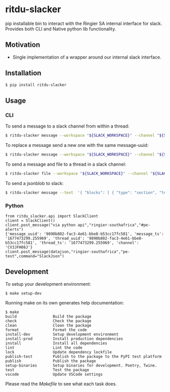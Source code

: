 # ritdu-slacker
pip installable bin to interact with the Ringier SA internal interface for slack.
Provides both CLI and Native python lib functionality.

## Motivation
- Single implementation of a wrapper around our internal slack interface.

## Installation
```bash
$ pip install ritdu-slacker
```

## Usage

### CLI
To send a message to a slack channel from within a thread:
```bash
$ ritdu-slacker message --workspace "${SLACK_WORKSPACE}" --channel "${SLACK_CHANNEL//#}" --text "Update in progress" --thread-uuid "${thread_uuid}" --thread-broadcast
```

To replace a message send a new one with the same message-uuid:
```bash
$ ritdu-slacker message --workspace "${SLACK_WORKSPACE}" --channel "${SLACK_CHANNEL//#}" --text "Update complete!" --message-uuid "${message_uuid}"
```

To send a message and file to a thread in a slack channel:
```bash
$ ritdu-slacker file --workspace "${SLACK_WORKSPACE}" --channel "${SLACK_CHANNEL//#}" --text "Oops!" --file "/tmp/errorlog.txt" --thread-uuid "${thread_uuid}"
```
To send a jsonblob to slack:
```bash
$ ritdu-slacker message --text  '{ "blocks": [ { "type": "section", "text": { "type": "mrkdwn", "text": "Hello, Assistant to the Regional Manager Dwight! *Michael Scott* wants to know where youd like to take the Paper Company investors to dinner tonight.\n\n *Please select a restaurant:*" } }, { "type": "divider" }, { "type": "section", "text": { "type": "mrkdwn", "text": "*Farmhouse aThai Cuisine*\n:star::star::star::star: 1528 reviews\n They do have some vegan options, like the roti and curry, plus they have a ton of salad stuff and noodles can be ordered without meat!! They have something for everyone here" }, "accessory": { "type": "image", "image_url": "https://s3-media3.fl.yelpcdn.com/bphoto/c7ed05m9lC2EmA3Aruue7A/o.jpg", "alt_text": "alt text for image" } }, { "type": "section", "text": { "type": "mrkdwn", "text": "*Kin Khao*\n:star::star::star::star: 1638 reviews\n The sticky rice also goes wonderfully with the caramelized pork belly, which is absolutely melt-in-your-mouth and so soft." }, "accessory": { "type": "image", "image_url": "https://s3-media2.fl.yelpcdn.com/bphoto/korel-1YjNtFtJlMTaC26A/o.jpg", "alt_text": "alt text for image" } }, { "type": "section", "text": { "type": "mrkdwn", "text": "*Ler Ros*\n:star::star::star::star: 2082 reviews\n I would really recommend the  Yum Koh Moo Yang - Spicy lime dressing and roasted quick marinated pork shoulder, basil leaves, chili & rice powder." }, "accessory": { "type": "image", "image_url": "https://s3-media2.fl.yelpcdn.com/bphoto/DawwNigKJ2ckPeDeDM7jAg/o.jpg", "alt_text": "alt text for image" } }, { "type": "divider" } ] }' --command 'SlackJson' --workspace "ringier-southafrica" --channel "pe-test"
```

### Python

```
from ritdu_slacker.api import SlackClient
client = SlackClient()
client.post_message("via python api","ringier-southafrica","#pe-alerts")
{'message_uuid': '9890b802-fac3-4e61-bbe8-b53cc17fc581', 'message_ts': '1677473299.255969', 'thread_uuid': '9890b802-fac3-4e61-bbe8-b53cc17fc581', 'thread_ts': '1677473299.255969', 'channel': 'CV3JFH08J'}
client.post_message(datajson,"ringier-southafrica","pe-test",command="SlackJson")
```

## Development

To setup your development environment:

```
$ make setup-dev
```

Running make on its own generates help documentation:

```
$ make
build                Build the package
check                Check the package
clean                Clean the package
format               Format the code
install-dev          Setup development environment
install-prod         Install production dependencies
install              Install all dependencies
lint                 Lint the code
lock                 Update dependency lockfile
publish-test         Publish to the package to the PyPI test platform
publish              Publish the package
setup-binaries       Setup binaries for development. Poetry, Twine.
test                 Test the package
vscode               Update VSCode settings
```

Please read the _Makefile_ to see what each task does.
